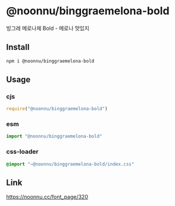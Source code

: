 # @noonnu/binggraemelona-bold
빙그레 메로나체 Bold - 메로나 맛있지

## Install
```sh
npm i @noonnu/binggraemelona-bold
```
## Usage
### cjs
```js
require("@noonnu/binggraemelona-bold")
```
### esm
```js
import "@noonnu/binggraemelona-bold"
```
### css-loader
```css
@import "~@noonnu/binggraemelona-bold/index.css"
```

## Link
https://noonnu.cc/font_page/320